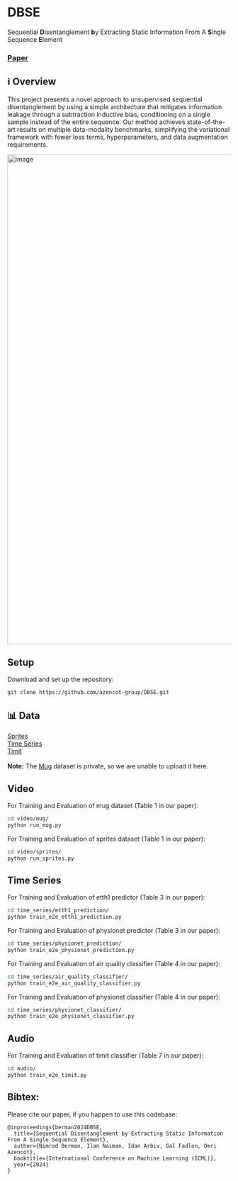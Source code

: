 # DBSE
Sequential **D**isentanglement **b**y Extracting Static Information From A **S**ingle Sequence **E**lement

### [Paper](https://arxiv.org/pdf/2406.18131)

## ℹ️ Overview
This project presents a novel approach to unsupervised sequential disentanglement by using a simple architecture that mitigates information leakage through a subtraction inductive bias, conditioning on a single sample instead of the entire sequence. Our method achieves state-of-the-art results on multiple data-modality benchmarks, simplifying the variational framework with fewer loss terms, hyperparameters, and data augmentation requirements.

<img width="1105" alt="image" src="https://github.com/user-attachments/assets/e4133951-1767-4de2-bea2-7ddeb78720d7">

## Setup
Download and set up the repository:
```bash
git clone https://github.com/azencot-group/DBSE.git
```

## 📊 Data
[Sprites](https://paperswithcode.com/dataset/sprites)<br>
[Time Series](https://drive.google.com/drive/folders/1bzECwhWXtCrgwOHBzcIlCMVYLr6OGi56?usp=sharing)<br>
[Timit](https://catalog.ldc.upenn.edu/LDC93S1)<br><br>
<b>Note:</b> The [Mug](https://www.researchgate.net/publication/224187946_The_MUG_facial_expression_database) dataset is private, so we are unable to upload it here.

## Video

For Training and Evaluation of mug dataset (Table 1 in our paper):
```bash
cd video/mug/
python run_mug.py
```

For Training and Evaluation of sprites dataset (Table 1 in our paper):
```bash
cd video/sprites/
python run_sprites.py
```

## Time Series

For Training and Evaluation of etth1 predictor (Table 3 in our paper):
```bash
cd time_series/etth1_prediction/
python train_e2e_etth1_prediction.py
```

For Training and Evaluation of physionet predictor (Table 3 in our paper):
```bash
cd time_series/physionet_prediction/
python train_e2e_physionet_prediction.py
```

For Training and Evaluation of air quality classifier (Table 4 in our paper):
```bash
cd time_series/air_quality_classifier/
python train_e2e_air_quality_classifier.py
```

For Training and Evaluation of physionet classifier (Table 4 in our paper):
```bash
cd time_series/physionet_classifier/
python train_e2e_physionet_classifier.py
```
## Audio

For Training and Evaluation of timit classifier (Table 7 in our paper):
```bash
cd audio/
python train_e2e_timit.py
```

## Bibtex:
Please cite our paper, if you happen to use this codebase:

```
@inproceedings{berman2024DBSE,
  title={Sequential Disentanglement by Extracting Static Information From A Single Sequence Element},
  author={Nimrod Berman, Ilan Naiman, Idan Arbiv, Gal Fadlon, Omri Azencot},
  booktitle={International Conference on Machine Learning (ICML)},
  year={2024}
}
```
